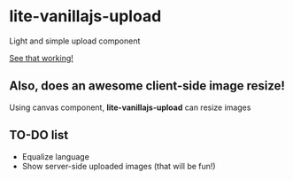 # lite-vanillajs-upload
Light and simple upload component

[See that working!](https://marcelomathias.github.io/lite-vanillajs-uploader/liteVanillaJSTester.html)

## Also, does an awesome client-side image resize!
Using canvas component, **lite-vanillajs-upload** can resize images

## TO-DO list
* Equalize language
* Show server-side uploaded images (that will be fun!)
